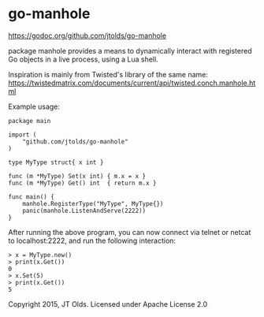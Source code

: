 # go-manhole

https://godoc.org/github.com/jtolds/go-manhole

package manhole provides a means to dynamically interact with registered Go
objects in a live process, using a Lua shell.

Inspiration is mainly from Twisted's library of the same name:
https://twistedmatrix.com/documents/current/api/twisted.conch.manhole.html

Example usage:

```
package main

import (
	"github.com/jtolds/go-manhole"
)

type MyType struct{ x int }

func (m *MyType) Set(x int) { m.x = x }
func (m *MyType) Get() int  { return m.x }

func main() {
	manhole.RegisterType("MyType", MyType{})
	panic(manhole.ListenAndServe(2222))
}
```

After running the above program, you can now connect via telnet or netcat
to localhost:2222, and run the following interaction:

```
> x = MyType.new()
> print(x.Get())
0
> x.Set(5)
> print(x.Get())
5
```

Copyright 2015, JT Olds. Licensed under Apache License 2.0
